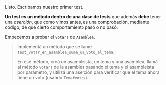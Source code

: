 Listo. Escribamos nuestro primer test.

**Un test es un método dentro de una clase de tests** que además **debe** tener una _aserción_, que como vimos antes, es una comprobación, mediante código, de que cierto comportamiento pasó o no pasó.

Empecemos a probar el `votar!` de `Asamblea`.

> Implementá un método que se llame `test_votar_en_asamblea_suma_un_voto_al_tema`.
>
> En ese método, creá un asambleista, un tema y una asamblea, llamá al método `votar!` de la asamblea pasando el tema y el asambleista por parámetro, y utilizá una aserción para verificar que el tema ahora tiene un voto (usando `Tema#votos`).